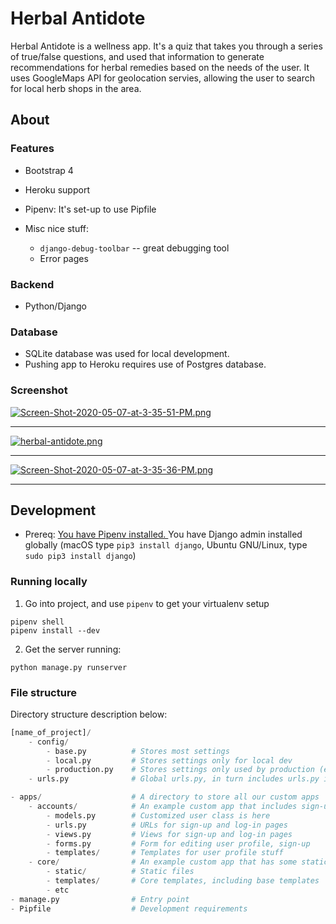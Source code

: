 # Herbal Antidote

Herbal Antidote is a wellness app. It's a quiz that takes you through a series of true/false questions, and used that information to generate recommendations for herbal remedies based on the needs of the user. It uses GoogleMaps API for geolocation servies, allowing the user to search for local herb shops in the area. 


## About

### Features

* Bootstrap 4

* Heroku support

* Pipenv: It's set-up to use Pipfile

* Misc nice stuff:
    * `django-debug-toolbar` -- great debugging tool
    * Error pages

### Backend

* Python/Django

### Database
* SQLite database was used for local development. 
* Pushing app to Heroku requires use of Postgres database. 

### Screenshot
[![Screen-Shot-2020-05-07-at-3-35-51-PM.png](https://i.postimg.cc/W1Tk9nhr/Screen-Shot-2020-05-07-at-3-35-51-PM.png)](https://postimg.cc/9rg00yPF)
*********
[![herbal-antidote.png](https://i.postimg.cc/NM7DnMQf/herbal-antidote.png)](https://postimg.cc/r0s50qdv)
*********
[![Screen-Shot-2020-05-07-at-3-35-36-PM.png](https://i.postimg.cc/1XFqd7G0/Screen-Shot-2020-05-07-at-3-35-36-PM.png)](https://postimg.cc/zHJvbjP3)
*********


## Development

* Prereq: [You have Pipenv installed.
  ](https://github.com/kickstartcoding/pipenv-getting-started) You have Django
  admin installed globally (macOS type `pip3 install django`, Ubuntu GNU/Linux,
  type `sudo pip3 install django`)

### Running locally

1. Go into project, and use `pipenv` to get your virtualenv
setup
```
pipenv shell
pipenv install --dev
```

2. Get the server running:
```
python manage.py runserver
```


### File structure

Directory structure description below:

```python
[name_of_project]/
    - config/
        - base.py          # Stores most settings
        - local.py         # Stores settings only for local dev
        - production.py    # Stores settings only used by production (e.g. Heroku)
    - urls.py              # Global urls.py, in turn includes urls.py in apps

- apps/                    # A directory to store all our custom apps
    - accounts/            # An example custom app that includes sign-up and log-in
        - models.py        # Customized user class is here
        - urls.py          # URLs for sign-up and log-in pages
        - views.py         # Views for sign-up and log-in pages
        - forms.py         # Form for editing user profile, sign-up
        - templates/       # Templates for user profile stuff
    - core/                # An example custom app that has some static pages
        - static/          # Static files
        - templates/       # Core templates, including base templates
        - etc
- manage.py                # Entry point
- Pipfile                  # Development requirements
```


